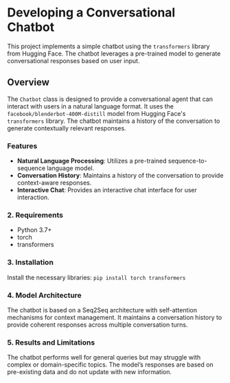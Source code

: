 # Developing a Conversational Chatbot

This project implements a simple chatbot using the `transformers` library from Hugging Face. The chatbot leverages a pre-trained model to generate conversational responses based on user input.

## Overview

The `Chatbot` class is designed to provide a conversational agent that can interact with users in a natural language format. It uses the `facebook/blenderbot-400M-distill` model from Hugging Face's `transformers` library. The chatbot maintains a history of the conversation to generate contextually relevant responses.

### Features
- **Natural Language Processing**: Utilizes a pre-trained sequence-to-sequence language model.
- **Conversation History**: Maintains a history of the conversation to provide context-aware responses.
- **Interactive Chat**: Provides an interactive chat interface for user interaction.
  

### 2. Requirements
- Python 3.7+
- torch
- transformers

### 3. Installation
Install the necessary libraries:
```pip install torch transformers  ```

### 4. Model Architecture
The chatbot is based on a Seq2Seq architecture with self-attention mechanisms for context management. It maintains a conversation history to provide coherent responses across multiple conversation turns.

### 5. Results and Limitations
The chatbot performs well for general queries but may struggle with complex or domain-specific topics. The model’s responses are based on pre-existing data and do not update with new information.
